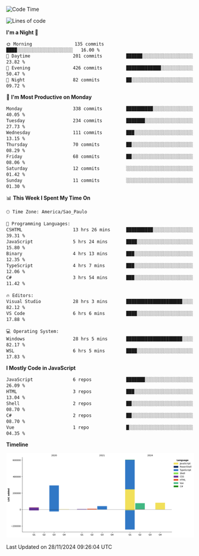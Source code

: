 <!--START_SECTION:waka-->
![Code Time](http://img.shields.io/badge/Code%20Time-2%2C917%20hrs%206%20mins-blue)

![Lines of code](https://img.shields.io/badge/From%20Hello%20World%20I%27ve%20Written-1.1%20million%20lines%20of%20code-blue)

**I'm a Night 🦉** 

```text
🌞 Morning                135 commits         ████░░░░░░░░░░░░░░░░░░░░░   16.00 % 
🌆 Daytime                201 commits         ██████░░░░░░░░░░░░░░░░░░░   23.82 % 
🌃 Evening                426 commits         █████████████░░░░░░░░░░░░   50.47 % 
🌙 Night                  82 commits          ██░░░░░░░░░░░░░░░░░░░░░░░   09.72 % 
```
📅 **I'm Most Productive on Monday** 

```text
Monday                   338 commits         ██████████░░░░░░░░░░░░░░░   40.05 % 
Tuesday                  234 commits         ███████░░░░░░░░░░░░░░░░░░   27.73 % 
Wednesday                111 commits         ███░░░░░░░░░░░░░░░░░░░░░░   13.15 % 
Thursday                 70 commits          ██░░░░░░░░░░░░░░░░░░░░░░░   08.29 % 
Friday                   68 commits          ██░░░░░░░░░░░░░░░░░░░░░░░   08.06 % 
Saturday                 12 commits          ░░░░░░░░░░░░░░░░░░░░░░░░░   01.42 % 
Sunday                   11 commits          ░░░░░░░░░░░░░░░░░░░░░░░░░   01.30 % 
```


📊 **This Week I Spent My Time On** 

```text
🕑︎ Time Zone: America/Sao_Paulo

💬 Programming Languages: 
CSHTML                   13 hrs 26 mins      ██████████░░░░░░░░░░░░░░░   39.31 % 
JavaScript               5 hrs 24 mins       ████░░░░░░░░░░░░░░░░░░░░░   15.80 % 
Binary                   4 hrs 13 mins       ███░░░░░░░░░░░░░░░░░░░░░░   12.35 % 
TypeScript               4 hrs 7 mins        ███░░░░░░░░░░░░░░░░░░░░░░   12.06 % 
C#                       3 hrs 54 mins       ███░░░░░░░░░░░░░░░░░░░░░░   11.42 % 

🔥 Editors: 
Visual Studio            28 hrs 3 mins       █████████████████████░░░░   82.12 % 
VS Code                  6 hrs 6 mins        ████░░░░░░░░░░░░░░░░░░░░░   17.88 % 

💻 Operating System: 
Windows                  28 hrs 5 mins       █████████████████████░░░░   82.17 % 
WSL                      6 hrs 5 mins        ████░░░░░░░░░░░░░░░░░░░░░   17.83 % 
```

**I Mostly Code in JavaScript** 

```text
JavaScript               6 repos             ███████░░░░░░░░░░░░░░░░░░   26.09 % 
HTML                     3 repos             ███░░░░░░░░░░░░░░░░░░░░░░   13.04 % 
Shell                    2 repos             ██░░░░░░░░░░░░░░░░░░░░░░░   08.70 % 
C#                       2 repos             ██░░░░░░░░░░░░░░░░░░░░░░░   08.70 % 
Vue                      1 repo              █░░░░░░░░░░░░░░░░░░░░░░░░   04.35 % 
```



**Timeline**

![Lines of Code chart](https://raw.githubusercontent.com/jonhoffmam/jonhoffmam/master/assets/bar_graph.png)


 Last Updated on 28/11/2024 09:26:04 UTC
<!--END_SECTION:waka-->
